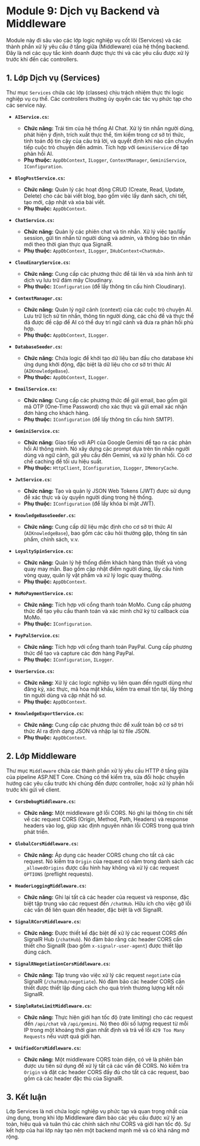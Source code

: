 # Module 9: Dịch vụ Backend và Middleware

Module này đi sâu vào các lớp logic nghiệp vụ cốt lõi (Services) và các thành phần xử lý yêu cầu ở tầng giữa (Middleware) của hệ thống backend. Đây là nơi các quy tắc kinh doanh được thực thi và các yêu cầu được xử lý trước khi đến các controllers.

## 1. Lớp Dịch vụ (Services)

Thư mục `Services` chứa các lớp (classes) chịu trách nhiệm thực thi logic nghiệp vụ cụ thể. Các controllers thường ủy quyền các tác vụ phức tạp cho các service này.

*   **`AIService.cs`:**
    *   **Chức năng:** Trái tim của hệ thống AI Chat. Xử lý tin nhắn người dùng, phát hiện ý định, trích xuất thực thể, tìm kiếm trong cơ sở tri thức, tính toán độ tin cậy của câu trả lời, và quyết định khi nào cần chuyển tiếp cuộc trò chuyện đến admin. Tích hợp với `GeminiService` để tạo phản hồi AI.
    *   **Phụ thuộc:** `AppDbContext`, `ILogger`, `ContextManager`, `GeminiService`, `IConfiguration`.

*   **`BlogPostService.cs`:**
    *   **Chức năng:** Quản lý các hoạt động CRUD (Create, Read, Update, Delete) cho các bài viết blog, bao gồm việc lấy danh sách, chi tiết, tạo mới, cập nhật và xóa bài viết.
    *   **Phụ thuộc:** `AppDbContext`.

*   **`ChatService.cs`:**
    *   **Chức năng:** Quản lý các phiên chat và tin nhắn. Xử lý việc tạo/lấy session, gửi tin nhắn từ người dùng và admin, và thông báo tin nhắn mới theo thời gian thực qua SignalR.
    *   **Phụ thuộc:** `AppDbContext`, `ILogger`, `IHubContext<ChatHub>`.

*   **`CloudinaryService.cs`:**
    *   **Chức năng:** Cung cấp các phương thức để tải lên và xóa hình ảnh từ dịch vụ lưu trữ đám mây Cloudinary.
    *   **Phụ thuộc:** `IConfiguration` (để lấy thông tin cấu hình Cloudinary).

*   **`ContextManager.cs`:**
    *   **Chức năng:** Quản lý ngữ cảnh (context) của các cuộc trò chuyện AI. Lưu trữ lịch sử tin nhắn, thông tin người dùng, các chủ đề và thực thể đã được đề cập để AI có thể duy trì ngữ cảnh và đưa ra phản hồi phù hợp.
    *   **Phụ thuộc:** `AppDbContext`, `ILogger`.

*   **`DatabaseSeeder.cs`:**
    *   **Chức năng:** Chứa logic để khởi tạo dữ liệu ban đầu cho database khi ứng dụng khởi động, đặc biệt là dữ liệu cho cơ sở tri thức AI (`AIKnowledgeBase`).
    *   **Phụ thuộc:** `AppDbContext`, `ILogger`.

*   **`EmailService.cs`:**
    *   **Chức năng:** Cung cấp các phương thức để gửi email, bao gồm gửi mã OTP (One-Time Password) cho xác thực và gửi email xác nhận đơn hàng cho khách hàng.
    *   **Phụ thuộc:** `IConfiguration` (để lấy thông tin cấu hình SMTP).

*   **`GeminiService.cs`:**
    *   **Chức năng:** Giao tiếp với API của Google Gemini để tạo ra các phản hồi AI thông minh. Nó xây dựng các prompt dựa trên tin nhắn người dùng và ngữ cảnh, gửi yêu cầu đến Gemini, và xử lý phản hồi. Có cơ chế caching để tối ưu hiệu suất.
    *   **Phụ thuộc:** `HttpClient`, `IConfiguration`, `ILogger`, `IMemoryCache`.

*   **`JwtService.cs`:**
    *   **Chức năng:** Tạo và quản lý JSON Web Tokens (JWT) được sử dụng để xác thực và ủy quyền người dùng trong hệ thống.
    *   **Phụ thuộc:** `IConfiguration` (để lấy khóa bí mật JWT).

*   **`KnowledgeBaseSeeder.cs`:**
    *   **Chức năng:** Cung cấp dữ liệu mặc định cho cơ sở tri thức AI (`AIKnowledgeBase`), bao gồm các câu hỏi thường gặp, thông tin sản phẩm, chính sách, v.v.

*   **`LoyaltySpinService.cs`:**
    *   **Chức năng:** Quản lý hệ thống điểm khách hàng thân thiết và vòng quay may mắn. Bao gồm cập nhật điểm người dùng, lấy cấu hình vòng quay, quản lý vật phẩm và xử lý logic quay thưởng.
    *   **Phụ thuộc:** `AppDbContext`.

*   **`MoMoPaymentService.cs`:**
    *   **Chức năng:** Tích hợp với cổng thanh toán MoMo. Cung cấp phương thức để tạo yêu cầu thanh toán và xác minh chữ ký từ callback của MoMo.
    *   **Phụ thuộc:** `IConfiguration`.

*   **`PayPalService.cs`:**
    *   **Chức năng:** Tích hợp với cổng thanh toán PayPal. Cung cấp phương thức để tạo và capture các đơn hàng PayPal.
    *   **Phụ thuộc:** `IConfiguration`, `ILogger`.

*   **`UserService.cs`:**
    *   **Chức năng:** Xử lý các logic nghiệp vụ liên quan đến người dùng như đăng ký, xác thực, mã hóa mật khẩu, kiểm tra email tồn tại, lấy thông tin người dùng và cập nhật hồ sơ.
    *   **Phụ thuộc:** `AppDbContext`.

*   **`KnowledgeExportService.cs`:**
    *   **Chức năng:** Cung cấp các phương thức để xuất toàn bộ cơ sở tri thức AI ra định dạng JSON và nhập lại từ file JSON.
    *   **Phụ thuộc:** `AppDbContext`.

## 2. Lớp Middleware

Thư mục `Middleware` chứa các thành phần xử lý yêu cầu HTTP ở tầng giữa của pipeline ASP.NET Core. Chúng có thể kiểm tra, sửa đổi hoặc chuyển hướng các yêu cầu trước khi chúng đến được controller, hoặc xử lý phản hồi trước khi gửi về client.

*   **`CorsDebugMiddleware.cs`:**
    *   **Chức năng:** Một middleware gỡ lỗi CORS. Nó ghi lại thông tin chi tiết về các request CORS (Origin, Method, Path, Headers) và response headers vào log, giúp xác định nguyên nhân lỗi CORS trong quá trình phát triển.

*   **`GlobalCorsMiddleware.cs`:**
    *   **Chức năng:** Áp dụng các header CORS chung cho tất cả các request. Nó kiểm tra `Origin` của request có nằm trong danh sách các `_allowedOrigins` được cấu hình hay không và xử lý các request `OPTIONS` (preflight requests).

*   **`HeaderLoggingMiddleware.cs`:**
    *   **Chức năng:** Ghi lại tất cả các header của request và response, đặc biệt tập trung vào các request đến `/chatHub`. Hữu ích cho việc gỡ lỗi các vấn đề liên quan đến header, đặc biệt là với SignalR.

*   **`SignalRCorsMiddleware.cs`:**
    *   **Chức năng:** Được thiết kế đặc biệt để xử lý các request CORS đến SignalR Hub (`/chatHub`). Nó đảm bảo rằng các header CORS cần thiết cho SignalR (bao gồm `x-signalr-user-agent`) được thiết lập đúng cách.

*   **`SignalRNegotiationCorsMiddleware.cs`:**
    *   **Chức năng:** Tập trung vào việc xử lý các request `negotiate` của SignalR (`/chatHub/negotiate`). Nó đảm bảo các header CORS cần thiết được thiết lập đúng cách cho quá trình thương lượng kết nối SignalR.

*   **`SimpleRateLimitMiddleware.cs`:**
    *   **Chức năng:** Thực hiện giới hạn tốc độ (rate limiting) cho các request đến `/api/chat` và `/api/gemini`. Nó theo dõi số lượng request từ mỗi IP trong một khoảng thời gian nhất định và trả về lỗi `429 Too Many Requests` nếu vượt quá giới hạn.

*   **`UnifiedCorsMiddleware.cs`:**
    *   **Chức năng:** Một middleware CORS toàn diện, có vẻ là phiên bản được ưu tiên sử dụng để xử lý tất cả các vấn đề CORS. Nó kiểm tra `Origin` và đặt các header CORS đầy đủ cho tất cả các request, bao gồm cả các header đặc thù của SignalR.

## 3. Kết luận

Lớp Services là nơi chứa logic nghiệp vụ phức tạp và quan trọng nhất của ứng dụng, trong khi lớp Middleware đảm bảo các yêu cầu được xử lý an toàn, hiệu quả và tuân thủ các chính sách như CORS và giới hạn tốc độ. Sự kết hợp của hai lớp này tạo nên một backend mạnh mẽ và có khả năng mở rộng.
